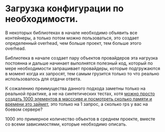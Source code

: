 # Загрузка конфигурации по необходимости.

В некоторых библиотеках в начале необходимо объявить все контейнеры, а только потом можно пользоваться, это создает 
определенный overhead, чем больше проект, тем больше этого overhead.

Библиотека в начале создает пару объектов провайдеров эта нагрузка постоянна и дальше начинает 
выполнятся полезный код, который по мере необходимости запрашивает провайдеры, которые подгружаются в момент когда их 
запросят, тем самым грузится только то что реально использовалось для отдачи ответа.

К сожалению преимущества данного подхода заметны только на реальной практике, а не на синтетических тестах, хотя [можно 
просто создать 1000 элементов в масссиве и посмотреть сколько памяти и времени это займет](https://3v4l.org/Ed8IF), 
это только на 1 запрос, а сколько rps у вас на боевом сервере?

1000 это примерное количество объектов в среднем проекте, вместе со всеми зависимостями, которые необходимо описать.